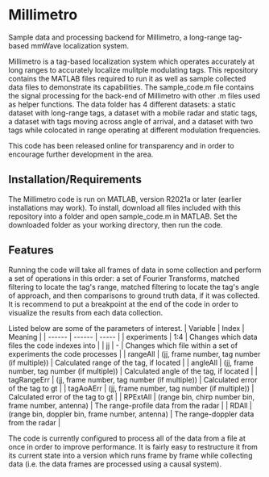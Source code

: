 # Millimetro
 Sample data and processing backend for Millimetro, a long-range tag-based mmWave localization system.

Millimetro is a tag-based localization system which operates accurately at long ranges to accurately localize mulitple modulating tags. This repository contains the MATLAB files required to run it as well as sample collected data files to demonstrate its capabilities. The sample_code.m file contains the signal processing for the back-end of Millimetro with other .m files used as helper functions. The data folder has 4 different datasets: a static dataset with long-range tags, a dataset with a mobile radar and static tags, a dataset with tags moving across angle of arrival, and a dataset with two tags while colocated in range operating at different modulation frequencies.

This code has been released online for transparency and in order to encourage further development in the area.

## Installation/Requirements

The Millimetro code is run on MATLAB, version R2021a or later (earlier installations may work). To install, download all files included with this repository into a folder and open sample_code.m in MATLAB. Set the downloaded folder as your working directory, then run the code. 

## Features
Running the code will take all frames of data in some collection and perform a set of operations in this order: a set of Fourier Transforms, matched filtering to locate the tag's range,  matched filtering to locate the tag's angle of approach, and then comparisons to ground truth data, if it was collected. It is recommend to put a breakpoint at the end of the code in order to visualize the results from each data collection.

Listed below are some of the parameters of interest.
| Variable | Index | Meaning |
| ------ | ------ | ----- |
| experiments | 1:4 | Changes which data files the code indexes into |
| jj | - | Changes which file within a set of experiments the code processes |
| rangeAll | (jj, frame number, tag number (if multiple)) | Calculated range of the tag, if located |
| angleAll | (jj, frame number, tag number (if multiple)) | Calculated angle of the tag, if located |
| tagRangeErr | (jj, frame number, tag number (if multiple)) | Calculated error of the tag to gt |
| tagAoAErr | (jj, frame number, tag number (if multiple)) | Calculated error of the tag to gt |
| RPExtAll | (range bin, chirp number bin, frame number, antenna) | The range-profile data from the radar |
| RDAll | (range bin, doppler bin, frame number, antenna) | The range-doppler data from the radar |

The code is currently configured to process all of the data from a file at once in order to improve performance. It is fairly easy to restructure it from its current state into a version which runs frame by frame while collecting data (i.e. the data frames are processed using a causal system).
